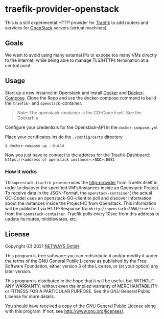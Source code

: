 # traefik-provider-openstack

This is a still experimental HTTP provider for [Traefik](https://traefik.io/) to add routers and services for
[OpenStack](https://www.openstack.org/) servers (virtual machines).

## Goals

We want to avoid using many external IPs or expose too many VMs directly to the internet, while being able to manage
TLS/HTTPs termination at a central point.

## Usage

Start up a new instance in Openstack and install [Docker](https://docs.docker.com/engine/install/)
and [Docker-Compose](https://docs.docker.com/compose/install/). Clone the Repo and use the docker-compose command to
build the `traefik-` and `openstack-`container.

> Note: The openstack-container is the GO-Code itself. See the Dockerfile

Configure your credentials for the Openstack-API in the `docker-compose.yml`

Place your certificates inside the `./config/certs` directory

```
$ docker-compose up --build
```

Now you just have to connect to the address for the
Traefik-Dashboard: `https://<address of openstack instance>.<NDD>:8081`

### How it works

This`openstack-traefik-provider`uses the [http-provider](https://doc.traefik.io/traefik/providers/http/) from Traefik
itself in order to discover the specified VM's/Instances inside an Openstack-Project. To receive data in the
JSON-Format, the `openstack-container`(
the actual GO-Code) uses an openstack-GO-client to poll and discover information about the instances inside the
Project-ID from Openstack. This information will be published via HTTP-Response from`http://openstack:8080/traefik` from
the `openstack-container`. Traefik polls every 10sec from this address to update its routes, middlewares, etc.

## License

Copyright (C) 2021 [NETWAYS GmbH](mailto:info@netways.de)

This program is free software: you can redistribute it and/or modify it under the terms of the GNU General Public
License as published by the Free Software Foundation, either version 3 of the License, or
(at your option) any later version.

This program is distributed in the hope that it will be useful, but WITHOUT ANY WARRANTY; without even the implied
warranty of MERCHANTABILITY or FITNESS FOR A PARTICULAR PURPOSE. See the GNU General Public License for more details.

You should have received a copy of the GNU General Public License along with this program. If not,
see <http://www.gnu.org/licenses/>.
